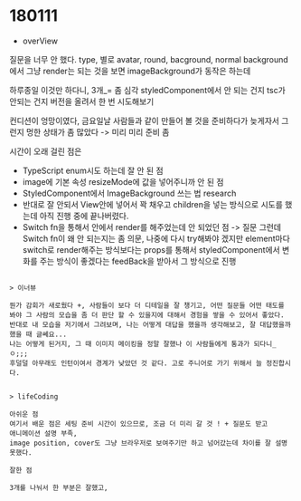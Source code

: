 # 180111

* overView

질문을 너무 안 했다. 
type, 별로 avatar, round, bacground, normal 
background에서 그냥 render는 되는 것을 보면 imageBackground가 동작은 하는데

하루종일 이것만 하다니, 3개_= 좀 심각 
styledComponent에서 안 되는 건지 tsc가 안되는 건지 버전을 올려서 한 번 시도해보기

컨디션이 엉망이였다, 금요일날 사람들과 같이 만들어 볼 것을 준비하다가 늦게자서 그런지 멍한 상태가 좀 많았다 -> 미리 미리 준비 좀 

시간이 오래 걸린 점은</br> 
* TypeScript enum시도 하는데 잘 안 된 점 
* image에 기본 속성 resizeMode에 값을 넣어주니까 안 된 점 
* StyledComponent에서 ImageBackground 쓰는 법 research 
* 반대로 잘 안되서 View안에 넣어서 꽉 채우고 children을 넣는 방식으로 시도를 했는데 아직 진행 중에 끝나버렸다. 
* Switch fn을 통해서 안에서 render를 해주었는데 안 되었던 점 -> 질문 
그런데 Switch fn이 왜 안 되는지는 좀 의문, 나중에 다시 try해봐야 겠지만 element마다 switch로 render해주는 방식보다는 props를 통해서 styledComponent에서 변화를 주는 방식이 좋겠다는 feedBack을 받아서 그 방식으로 진행 

```

> 이너뷰 

뭔가 감회가 새로웠다 +, 사람들이 보다 더 디테일을 잘 챙기고, 어떤 질문들 어떤 태도를 봐야 그 사람의 모습을 좀 더 판단 할 수 있을지에 대해서 경험을 쌓을 수 있어서 좋았다.  
반대로 내 모습을 저기에서 그려보며, 나는 어떻게 대답을 했을까 생각해보고, 잘 대답했을까 했을 때 글쎄요... 
나는 어떻게 된거지, 그 때 이미지 메이킹을 정말 잘했나 이 사람들에게 통과가 되다니_ㅇ;;;
후덜덜 아무래도 인턴이여서 경계가 낮았던 것 같다. 고로 주니어로 가기 위해서 늘 정진합시다.


> lifeCoding 

아쉬운 점
여기서 배운 점은 세팅 준비 시간이 있으므로, 조금 더 미리 갈 것 ! + 질문도 받고 
애니메이션 설명 부족, 
image position, cover도 그냥 브라우저로 보여주기만 하고 넘어갔는데 차이를 잘 설명 못했다. 

잘한 점

3개를 나눠서 한 부분은 잘했고,



